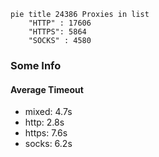 
```mermaid
pie title 24386 Proxies in list
    "HTTP" : 17606
    "HTTPS": 5864
    "SOCKS" : 4580
```

### Some Info
#### Average Timeout

- mixed: 4.7s
- http: 2.8s
- https: 7.6s
- socks: 6.2s